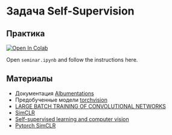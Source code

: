 # Задача Self-Supervision

## Практика

[![Open In Colab](https://colab.research.google.com/assets/colab-badge.svg)](https://colab.research.google.com/github/ml-dafe/ml_mipt_dafe/tree/main/03_Self_Supervision/Seminar_03_unsolved.ipynb)

Open `seminar.ipynb` and follow the instructions here.

## Материалы

- Документация [Albumentations](https://albumentations.ai/)
- Предобученные модели [torchvision](https://pytorch.org/vision/stable/models.html)
- [LARGE BATCH TRAINING OF CONVOLUTIONAL NETWORKS](https://arxiv.org/pdf/1708.03888.pdf)
- [SimCLR](https://arxiv.org/pdf/2002.05709.pdf)
- [Self-supervised learning and computer vision](https://www.fast.ai/2020/01/13/self_supervised/)
- [Pytorch SimCLR](https://github.com/sthalles/SimCLR)
